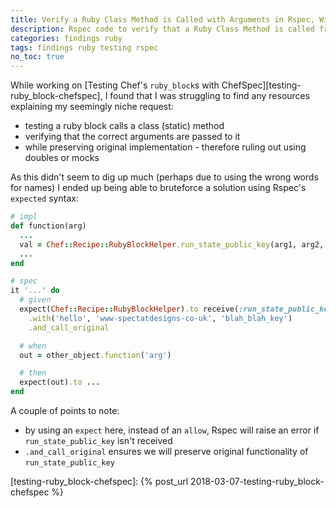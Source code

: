 ```yaml
---
title: Verify a Ruby Class Method is Called with Arguments in Rspec, Without Doubles or Mocks
description: Rspec code to verify that a Ruby Class Method is called from another method, without needing to mock anything.
categories: findings ruby
tags: findings ruby testing rspec
no_toc: true
---
```

While working on [Testing Chef's `ruby_block`s with ChefSpec][testing-ruby_block-chefspec], I found that I was struggling to find any resources explaining my seemingly niche request:

- testing a ruby block calls a class (static) method
- verifying that the correct arguments are passed to it
- while preserving original implementation - therefore ruling out using doubles or mocks

As this didn't seem to dig up much (perhaps due to using the wrong words for names) I ended up being able to bruteforce a solution using Rspec's `expected` syntax:

```ruby
# impl
def function(arg)
  ...
  val = Chef::Recipe::RubyBlockHelper.run_state_public_key(arg1, arg2, arg3)
  ...
end

# spec
it '...' do
  # given
  expect(Chef::Recipe::RubyBlockHelper).to receive(:run_state_public_key)
    .with('hello', 'www-spectatdesigns-co-uk', 'blah_blah_key')
    .and_call_original

  # when
  out = other_object.function('arg')

  # then
  expect(out).to ...
end
```

A couple of points to note:

- by using an `expect` here, instead of an `allow`, Rspec will raise an error if `run_state_public_key` isn't received
- `.and_call_original` ensures we will preserve original functionality of `run_state_public_key`

[testing-ruby_block-chefspec]: {% post_url 2018-03-07-testing-ruby_block-chefspec %}
